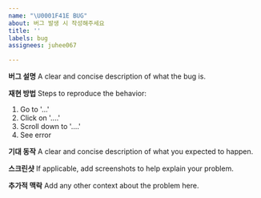 ```yaml
---
name: "\U0001F41E BUG"
about: 버그 발생 시 작성해주세요
title: ''
labels: bug
assignees: juhee067

---
```


**버그 설명**
A clear and concise description of what the bug is.

**재현 방법**
Steps to reproduce the behavior:
1. Go to '...'
2. Click on '....'
3. Scroll down to '....'
4. See error

**기대 동작**
A clear and concise description of what you expected to happen.

**스크린샷**
If applicable, add screenshots to help explain your problem.


**추가적 맥락**
Add any other context about the problem here.
